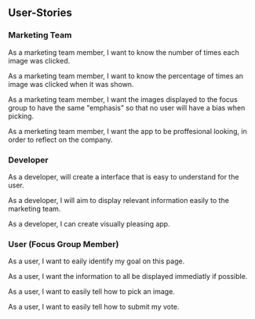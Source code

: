 ## User-Stories

### Marketing Team

As a marketing team member, I want to know the number of times each image was clicked.

As a marketing team member, I want to know the percentage of times an image was clicked when it was shown.

As a marketing team member, I want the images displayed to the focus group to have the same "emphasis" so that no user will have a bias when picking.

As a merketing team member, I want the app to be proffesional looking, in order to reflect on the company.
### Developer

As a developer, will create a interface that is easy to understand for the user.

As a developer, I will aim to display relevant information easily to the marketing team.

As a developer, I can create visually pleasing app.

### User (Focus Group Member)
As a user, I want to eaily identify my goal on this page.

As a user, I want the information to all be displayed immediatly if possible.

As a user, I want to easily tell how to pick an image.

As a user, I want to easily tell how to submit my vote.

